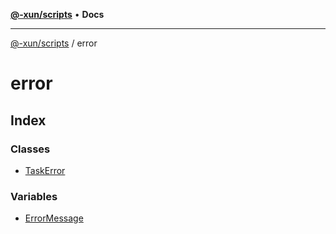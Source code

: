 [**@-xun/scripts**](../README.md) • **Docs**

---

[@-xun/scripts](../README.md) / error

# error

## Index

### Classes

- [TaskError](classes/TaskError.md)

### Variables

- [ErrorMessage](variables/ErrorMessage.md)
